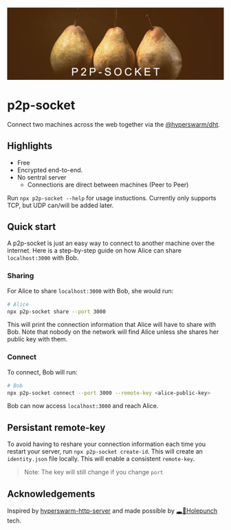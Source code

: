 ![Banner image of three pears](/banner.jpg)

# p2p-socket

Connect two machines across the web together via the [@hyperswarm/dht](https://github.com/holepunchto/hyperswarm-dht).

## Highlights

- Free
- Encrypted end-to-end.
- No sentral server
  - Connections are direct between machines (Peer to Peer)

Run `npx p2p-socket --help` for usage instuctions. Currently only supports TCP, but UDP can/will be added later.

## Quick start

A p2p-socket is just an easy way to connect to another machine over the internet. Here is a step-by-step guide on how Alice can share `localhost:3000` with Bob.

### Sharing

For Alice to share `localhost:3000` with Bob, she would run:

```bash
# Alice
npx p2p-socket share --port 3000
```

This will print the connection information that Alice will have to share with Bob. Note that nobody on the network will find Alice unless she shares her public key with them.

### Connect

To connect, Bob will run:

```bash
# Bob
npx p2p-socket connect --port 3000 --remote-key <alice-public-key>
```

Bob can now access `localhost:3000` and reach Alice.

## Persistant remote-key

To avoid having to reshare your connection information each time you restart your server, run `npx p2p-socket create-id`. This will create an `identity.json` file locally. This will enable a consistent `remote-key`.

> Note: The key will still change if you change `port`

## Acknowledgements

Inspired by [hyperswarm-http-server](https://github.com/mafintosh/hyperswarm-http-server) and made possible by [🕳🥊Holepunch](https://holepunch.to/) tech.
